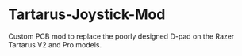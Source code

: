# Tartarus-Joystick-Mod
Custom PCB mod to replace the poorly designed D-pad on the Razer Tartarus V2 and Pro models. 
